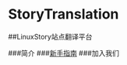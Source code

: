 # StoryTranslation
##LinuxStory站点翻译平台

###简介
###[新手指南](https://github.com/LinuxStory/StoryTranslation/blob/master/BeginnerGuide.md)
###加入我们

